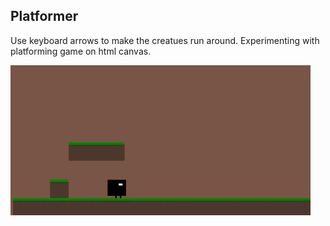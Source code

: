 Platformer
-----

Use keyboard arrows to make the creatues run around. Experimenting with platforming game on html canvas. 

![Platformer screenshot](./platformer2.gif)

